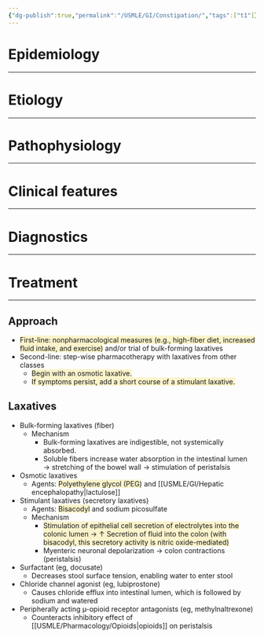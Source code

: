 ```yaml
---
{"dg-publish":true,"permalink":"/USMLE/GI/Constipation/","tags":["t1"]}
---
```


# Epidemiology
---


# Etiology
---


# Pathophysiology
---


# Clinical features
---


# Diagnostics
---


# Treatment
---
## Approach 
- <span style="background:rgba(240, 200, 0, 0.2)">First-line: nonpharmacological measures (e.g., high-fiber diet, increased fluid intake, and exercise)</span> and/or trial of bulk-forming laxatives 
- Second-line: step-wise pharmacotherapy with laxatives from other classes
	- <span style="background:rgba(240, 200, 0, 0.2)">Begin with an osmotic laxative. </span>
	- <span style="background:rgba(240, 200, 0, 0.2)">If symptoms persist, add a short course of a stimulant laxative.</span>
## Laxatives
- Bulk-forming laxatives (fiber)
	- Mechanism
		- Bulk-forming laxatives are indigestible, not systemically absorbed.
		- Soluble fibers increase water absorption in the intestinal lumen → stretching of the bowel wall → stimulation of peristalsis
- Osmotic laxatives
	- Agents: <span style="background:rgba(240, 200, 0, 0.2)">Polyethylene glycol (PEG)</span> and [[USMLE/GI/Hepatic encephalopathy\|lactulose]]
- Stimulant laxatives (secretory laxatives)
	- Agents: <span style="background:rgba(240, 200, 0, 0.2)">Bisacodyl</span> and sodium picosulfate
	- Mechanism
		- <span style="background:rgba(240, 200, 0, 0.2)">Stimulation of epithelial cell secretion of electrolytes into the colonic lumen → ↑ Secretion of fluid into the colon (with bisacodyl, this secretory activity is nitric oxide-mediated)</span>
		- Myenteric neuronal depolarization → colon contractions (peristalsis)
- Surfactant (eg, docusate)
	- Decreases stool surface tension, enabling water to enter stool
- Chloride channel agonist (eg, lubiprostone)
	- Causes chloride efflux into intestinal lumen, which is followed by sodium and watered
- Peripherally acting µ-opioid receptor antagonists (eg, methylnaltrexone)
	- Counteracts inhibitory effect of [[USMLE/Pharmacology/Opioids\|opioids]] on peristalsis
